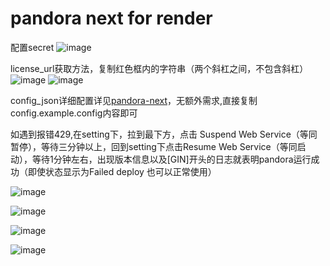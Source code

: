 # pandora next for render
配置secret
![image](https://github.com/renqabs/pdrn/assets/130155002/ab34fab7-d16d-43b5-a703-318a407c08dd)


license_url获取方法，复制红色框内的字符串（两个斜杠之间，不包含斜杠）
![image](https://github.com/renqabs/pdrn1/assets/130155002/2bfd795b-47f3-41a8-a913-d5b722b6eaaf)
![image](https://github.com/renqabs/pdrn/assets/130155002/7eec537b-bbc2-4a9d-bd65-472da5dc52fb)


config_json详细配置详见[pandora-next](https://github.com/pandora-next/deploy)，无额外需求,直接复制config.example.config内容即可

如遇到报错429,在setting下，拉到最下方，点击 Suspend Web Service（等同暂停），等待三分钟以上，回到setting下点击Resume Web Service（等同启动），等待1分钟左右，出现版本信息以及[GIN]开头的日志就表明pandora运行成功（即使状态显示为Failed deploy 也可以正常使用）

![image](https://github.com/renqabs/pdrn/assets/130155002/54d659ad-a2d6-432d-a2af-5a4db862044e)

![image](https://github.com/renqabs/pdrn/assets/130155002/e5f13abc-d6ea-4bf9-a4de-0932aebd4a8b)

![image](https://github.com/renqabs/pdrn/assets/130155002/c73f2cc1-6f41-4ecc-84eb-8d3112c97025)

![image](https://github.com/renqabs/pdrn/assets/130155002/9233d3a6-90e6-4aad-9096-15360e658327)
